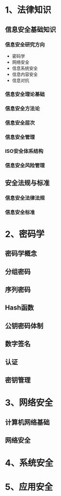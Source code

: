 # 1、法律知识

## 信息安全基础知识

### 信息安全研究方向

- 密码学
- 网络安全
- 信息系统安全
- 信息内容安全
- 信息对抗

### 信息安全理论基础

### 信息安全方法论

### 信息安全层次

### 信息安全管理

### ISO安全体系结构

### 信息安全风险管理

## 安全法规与标准

### 信息安全法律法规

### 信息安全标准

# 2、密码学

## 密码学概念

## 分组密码

## 序列密码

## Hash函数

## 公钥密码体制

## 数字签名

## 认证

## 密钥管理

# 3、网络安全

## 计算机网络基础

## 网络安全

# 4、系统安全

# 5、应用安全